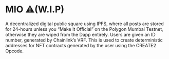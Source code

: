 # MIO ⚠️(W.I.P) 

A decentralized digital public square using IPFS, where all posts are stored for 24-hours unless you “Make It Official” on the Polygon Mumbai Testnet, otherwise they are wiped from the Dapp entirely. Users are given an ID number, generated by Chainlink’s VRF. This is used to create deterministic addresses for NFT contracts generated by the user using the CREATE2 Opcode.



